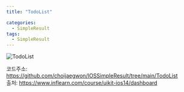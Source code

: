 ```yaml
---
title: "TodoList"

categories:
  - SimpleResult
tags:
  - SimpleResult
---  
```


![TodoList](https://user-images.githubusercontent.com/68246962/157701580-95f2daea-38e8-48e0-8ad4-ddb63fcc1aac.gif)  

 
코드주소: <https://github.com/choijaegwon/IOSSimpleResult/tree/main/TodoList>  
출처: <https://www.inflearn.com/course/uikit-ios14/dashboard> 